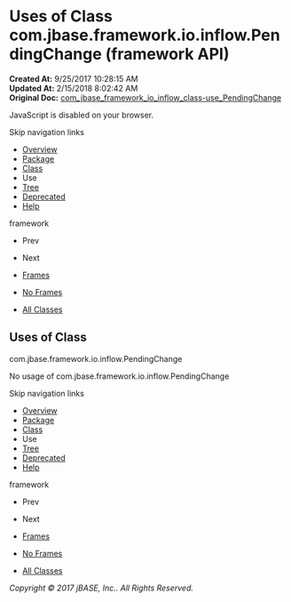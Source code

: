 # Uses of Class com.jbase.framework.io.inflow.PendingChange (framework   API)

**Created At:** 9/25/2017 10:28:15 AM  
**Updated At:** 2/15/2018 8:02:42 AM  
**Original Doc:** [com_jbase_framework_io_inflow_class-use_PendingChange](https://docs.jbase.com/39227-class-use/com_jbase_framework_io_inflow_class-use_PendingChange)  

<!--<br>    try {<br>        if (location.href.indexOf('is-external=true') == -1) {<br>            parent.document.title="Uses of Class com.jbase.framework.io.inflow.PendingChange (framework   API)";<br>        }<br>    }<br>    catch(err) {<br>    }<br>//-->
JavaScript is disabled on your browser.

Skip navigation links

- [Overview](../../../../../../overview-summary.html)
- [Package](/39226-inflow/com_jbase_framework_io_inflow_package-summary)
- [Class](/39226-inflow/com_jbase_framework_io_inflow_PendingChange "class in com.jbase.framework.io.inflow")
- Use
- [Tree](/39226-inflow/com_jbase_framework_io_inflow_package-tree)
- [Deprecated](../../../../../../deprecated-list.html)
- [Help](../../../../../../help-doc.html)


framework <br>

- Prev
- Next


- [Frames](../../../../../../index.html?com/jbase/framework/io/inflow/class-use//39227-class-use/com_jbase_framework_io_inflow_class-use_PendingChange)
- [No Frames](/39227-class-use/com_jbase_framework_io_inflow_class-use_PendingChange)


- [All Classes](../../../../../../allclasses-noframe.html)


<!--<br>  allClassesLink = document.getElementById("allclasses\_navbar\_top");<br>  if(window==top) {<br>    allClassesLink.style.display = "block";<br>  }<br>  else {<br>    allClassesLink.style.display = "none";<br>  }<br>  //-->

## Uses of Class
com.jbase.framework.io.inflow.PendingChange

No usage of com.jbase.framework.io.inflow.PendingChange

Skip navigation links

- [Overview](../../../../../../overview-summary.html)
- [Package](/39226-inflow/com_jbase_framework_io_inflow_package-summary)
- [Class](/39226-inflow/com_jbase_framework_io_inflow_PendingChange "class in com.jbase.framework.io.inflow")
- Use
- [Tree](/39226-inflow/com_jbase_framework_io_inflow_package-tree)
- [Deprecated](../../../../../../deprecated-list.html)
- [Help](../../../../../../help-doc.html)


framework <br>

- Prev
- Next


- [Frames](../../../../../../index.html?com/jbase/framework/io/inflow/class-use//39227-class-use/com_jbase_framework_io_inflow_class-use_PendingChange)
- [No Frames](/39227-class-use/com_jbase_framework_io_inflow_class-use_PendingChange)


- [All Classes](../../../../../../allclasses-noframe.html)


<!--<br>  allClassesLink = document.getElementById("allclasses\_navbar\_bottom");<br>  if(window==top) {<br>    allClassesLink.style.display = "block";<br>  }<br>  else {<br>    allClassesLink.style.display = "none";<br>  }<br>  //-->

*Copyright © 2017 jBASE, Inc.. All Rights Reserved.*
